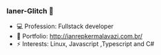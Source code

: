 ### Ianer-Glitch 👋

<!--
**ianer-glitch/ianer-glitch** is a ✨ _special_ ✨ repository because its `README.md` (this file) appears on your GitHub profile.

Here are some ideas to get you started:

-->
- 💻 Profession: Fullstack developer
- 📖 Portfolio: http://ianrepkermalavazi.com.br/
- ⚡ Interests: Linux, Javascript ,Typescript and C#
